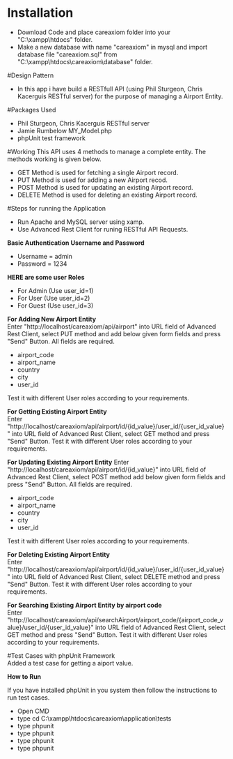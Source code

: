 # Installation
* Download Code and place careaxiom folder into your "C:\xampp\htdocs\" folder.  
* Make a new database with name "careaxiom" in mysql and import database file "careaxiom.sql" from "C:\xampp\htdocs\careaxiom\database" folder.

#Design Pattern
* In this app i have build a RESTfull API (using Phil Sturgeon, Chris Kacerguis RESTful server) for the purpose of managing a Airport Entity. 

#Packages Used
* Phil Sturgeon, Chris Kacerguis RESTful server  
* Jamie Rumbelow MY_Model.php  
* phpUnit test framework

#Working
This API uses 4 methods to manage a complete entity. The methods working is given below.  
* GET Method is used for fetching a single Airport record.  
* PUT Method is used for adding a new Airport recod.  
* POST Method is used for updating an existing Airport record.  
* DELETE Method is used for deleting an existing Airport record.  

#Steps for running the Application
* Run Apache and MySQL server using xamp.  
* Use Advanced Rest Client for runing RESTful API Requests. 

**Basic Authentication Username and Password** 

* Username = admin
* Password = 1234

**HERE are some user Roles**  
* For Admin (Use user_id=1)
* For User (Use user_id=2)
* For Guest (Use user_id=3)

**For Adding New Airport Entity**  
Enter "http://localhost/careaxiom/api/airport" into URL field of Advanced Rest Client, select PUT method and add below given form fields and press "Send" Button. All fields are required. 

* airport_code  
* airport_name  
* country  
* city  
* user_id  

Test it with different User roles according to your requirements.  

**For Getting Existing Airport Entity**  
Enter "http://localhost/careaxiom/api/airport/id/{id_value}/user_id/{user_id_value}" into URL field of Advanced Rest Client, select GET method and press "Send" Button. Test it with different User roles according to your requirements.  

**For Updating Existing Airport Entity** 
Enter "http://localhost/careaxiom/api/airport/id/{id_value}" into URL field of Advanced Rest Client, select POST method add below given form fields and press "Send" Button. All fields are required.  

* airport_code  
* airport_name  
* country  
* city  
* user_id  

Test it with different User roles according to your requirements.  

**For Deleting Existing Airport Entity**  
Enter "http://localhost/careaxiom/api/airport/id/{id_value}/user_id/{user_id_value}" into URL field of Advanced Rest Client, select DELETE method and press "Send" Button. Test it with different User roles according to your requirements.  

**For Searching Existing Airport Entity by airport code**  
Enter "http://localhost/careaxiom/api/searchAirport/airport_code/{airport_code_value}/user_id/{user_id_value}" into URL field of Advanced Rest Client, select GET method and press "Send" Button. Test it with different User roles according to your requirements.

#Test Cases with phpUnit Framework  
Added a test case for getting a aiport value.  

**How to Run**  

If you have installed phpUnit in you system then follow the instructions to run test cases.  
* Open CMD  
* type cd C:\xampp\htdocs\careaxiom\application\tests
* type phpunit
* type phpunit
* type phpunit
* type phpunit
